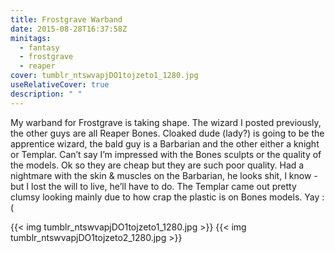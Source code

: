 ```yaml
---
title: Frostgrave Warband
date: 2015-08-28T16:37:58Z
minitags:
  - fantasy
  - frostgrave
  - reaper
cover: tumblr_ntswvapjDO1tojzeto1_1280.jpg
useRelativeCover: true
description: " "
---
```


My warband for Frostgrave is taking shape. The wizard I posted previously, the other guys are all Reaper Bones. Cloaked dude (lady?) is going to be the apprentice wizard, the bald guy is a Barbarian and the other either a knight or Templar. Can’t say I’m impressed with the Bones sculpts or the quality of the models. Ok so they are cheap but they are such poor quality. Had a nightmare with the skin & muscles on the Barbarian, he looks shit, I know - but I lost the will to live, he’ll have to do. The Templar came out pretty clumsy looking mainly due to how crap the plastic is on Bones models. Yay :(

{{< img tumblr_ntswvapjDO1tojzeto1_1280.jpg >}}
{{< img tumblr_ntswvapjDO1tojzeto2_1280.jpg >}}

